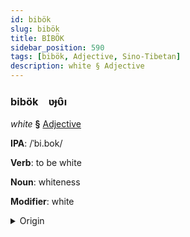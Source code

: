 ```yaml
---
id: bibök
slug: bibök
title: BİBÖK
sidebar_position: 590
tags: [bibök, Adjective, Sino-Tibetan]
description: white § Adjective
---
```


### bibök&emsp;<span kind="abugida">ʋɟʋ̑ı</span>

*white* **§** [Adjective](../../tags/Adjective)

**IPA**: /ˈbi.bok/

**Verb**: to be white

**Noun**: whiteness

**Modifier**: white

<details>
    <summary>Origin</summary>
    Atong পিবোক pibok /pibok/<br/>
    <em>Sino-Tibetan Language Family</em>
</details>